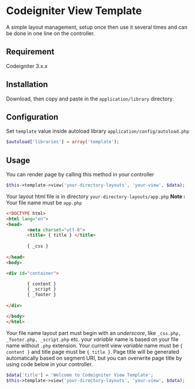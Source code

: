 # Codeigniter View Template
A simple layout management, setup once then use it several times and can be done in one line on the controller.
## Requirement
Codeigniter 3.x.x
## Installation
Download, then copy and paste in the `application/library` directory.
## Configuration
Set `template` value inside autoload library `application/config/autoload.php`
```php
$autoload['libraries'] = array('template');
```
## Usage
You can render page by calling this method in your controller
```php
$this->template->view('your-directory-layouts', 'your-view', $data);
```
Your layout html file is in directory `your-directory-layouts/app.php`
**Note :** Your file name must be `app.php`
```html
<!DOCTYPE html>
<html lang="en">
<head>
		<meta charset="utf-8">
		<title> { title } </title>
		
		{ _css }
		
</head>
<body>

<div id="container">

		{ content }
		{ _script }
		{ _footer }
		
</div>

</body>
</html>
```
Your file name layout part must begin with an *underscore*, like `_css.php, _footer.php, _script.php` etc. your *variable* name is based on your file name without `.php` extension.
Your current view *variable* name must be `{ content }` and title page must be `{ title }`. 
Page title will be generated automatically based on segment URI, but you can overwrite page title by using code below in your controller.
```php
$data['title'] = 'Welcome to Codeigniter View Template';
$this->template->view('your-directory-layouts', 'your-view', $data);
```
